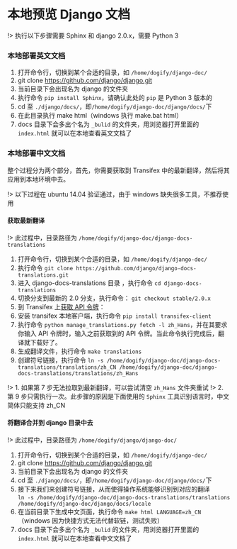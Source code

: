 # 本地预览 Django 文档

!> 执行以下步骤需要 Sphinx 和 django 2.0.x，需要 Python 3

### 本地部署英文文档

1. 打开命令行，切换到某个合适的目录，如 `/home/dogify/django-doc/`
2. git clone https://github.com/django/django.git
3. 当前目录下会出现名为 django 的文件夹
4. 执行命令 `pip install Sphinx`，请确认此处的 `pip` 是 Python 3 版本的
5. cd 至 `./django/docs/`，即`/home/dogify/django-doc/django/docs/`下
6. 在此目录执行 make html（windows 执行 make.bat html）
7. docs 目录下会多出个名为 `_bulid` 的文件夹，用浏览器打开里面的 `index.html` 就可以在本地查看英文文档了

### 本地部署中文文档

整个过程分为两个部分，首先，你需要获取到 Transifex 中的最新翻译，然后将其应用到本地环境中去。

!> 以下过程在 ubuntu 14.04 验证通过，由于 windows 缺失很多工具，不推荐使用


#### 获取最新翻译

!> 此过程中，目录路径为 `/home/dogify/django-doc/django-docs-translations`

1. 打开命令行，切换到某个合适的目录，如 `/home/dogify/django-doc/`
2. 执行命令 `git clone https://github.com/django/django-docs-translations.git`
3. 进入 django-docs-translations 目录 ，执行命令 `cd django-docs-translations`
4. 切换分支到最新的 2.0 分支，执行命令： `git checkout stable/2.0.x`
5. 到 Transifex 上[获取 API 令牌](https://www.transifex.com/user/settings/api/)：
6. 安装 transifex 本地客户端，执行命令 `pip install transifex-client`
7. 执行命令 `python manage_translations.py fetch -l zh_Hans`，并在其要求你输入 API 令牌时，输入之前获取到的 API 令牌。当此命令执行完成后，翻译就下载好了。
8. 生成翻译文件，执行命令 `make translations`
9. 创建符号链接，执行命令 `ln -s /home/dogify/django-doc/django-docs-translations/translations/zh_CN /home/dogify/django-doc/django-docs-translations/translations/zh_Hans`

!> 1. 如果第 7 步无法拉取到最新翻译，可以尝试清空 `zh_Hans` 文件夹重试
!> 2. 第 9 步只需执行一次。此步骤的原因是下面使用的 `Sphinx` 工具识别语言时，中文简体只能支持 zh_CN

#### 将翻译合并到 django 目录中去

!> 此过程中，目录路径为 `/home/dogify/django/django-doc/`

1. 打开命令行，切换到某个合适的目录，如 `/home/dogify/django-doc/`
2. git clone https://github.com/django/django.git
3. 当前目录下会出现名为 django 的文件夹
4. cd 至 `./django/docs/`，即`/home/dogify/django-doc/django/docs/`下
5. 接下来我们来创建符号链接，从而使得操作系统能够识别到对应的翻译 </br>`ln -s /home/dogify/django-doc/django-docs-translations/translations /home/dogify/django-doc/django/docs/locale`
6. 在当前目录下生成中文页面，执行命令 `make html LANGUAGE=zh_CN`（windows 因为快捷方式无法代替软链，测试失败）
7. docs 目录下会多出个名为 `_bulid` 的文件夹，用浏览器打开里面的 `index.html` 就可以在本地查看中文文档了
